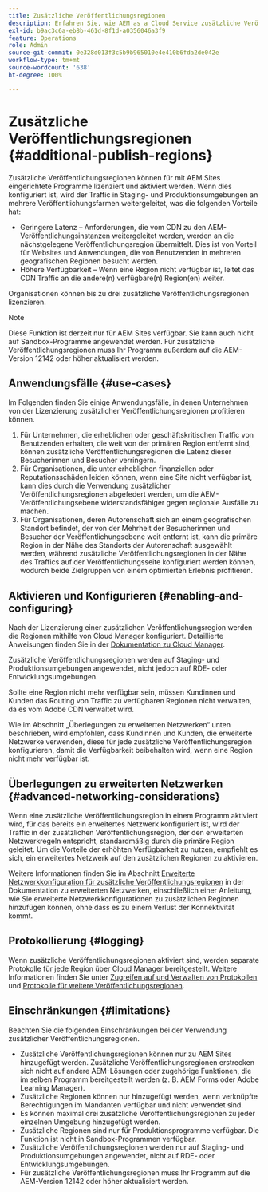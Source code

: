 ```yaml
---
title: Zusätzliche Veröffentlichungsregionen
description: Erfahren Sie, wie AEM as a Cloud Service zusätzliche Veröffentlichungsregionen für höhere Verfügbarkeit und geringere Latenz unterstützt.
exl-id: b9ac3c6a-eb8b-461d-8f1d-a0356046a3f9
feature: Operations
role: Admin
source-git-commit: 0e328d013f3c5b9b965010e4e410b6fda2de042e
workflow-type: tm+mt
source-wordcount: '638'
ht-degree: 100%

---
```


# Zusätzliche Veröffentlichungsregionen {#additional-publish-regions}

Zusätzliche Veröffentlichungsregionen können für mit AEM Sites eingerichtete Programme lizenziert und aktiviert werden. Wenn dies konfiguriert ist, wird der Traffic in Staging- und Produktionsumgebungen an mehrere Veröffentlichungsfarmen weitergeleitet, was die folgenden Vorteile hat:

* Geringere Latenz – Anforderungen, die vom CDN zu den AEM-Veröffentlichungsinstanzen weitergeleitet werden, werden an die nächstgelegene Veröffentlichungsregion übermittelt. Dies ist von Vorteil für Websites und Anwendungen, die von Benutzenden in mehreren geografischen Regionen besucht werden.
* Höhere Verfügbarkeit – Wenn eine Region nicht verfügbar ist, leitet das CDN Traffic an die andere(n) verfügbare(n) Region(en) weiter.

Organisationen können bis zu drei zusätzliche Veröffentlichungsregionen lizenzieren.

>[!NOTE]
>
>Diese Funktion ist derzeit nur für AEM Sites verfügbar. Sie kann auch nicht auf Sandbox-Programme angewendet werden. Für zusätzliche Veröffentlichungsregionen muss Ihr Programm außerdem auf die AEM-Version 12142 oder höher aktualisiert werden.

## Anwendungsfälle {#use-cases}

Im Folgenden finden Sie einige Anwendungsfälle, in denen Unternehmen von der Lizenzierung zusätzlicher Veröffentlichungsregionen profitieren können.

1. Für Unternehmen, die erheblichen oder geschäftskritischen Traffic von Benutzenden erhalten, die weit von der primären Region entfernt sind, können zusätzliche Veröffentlichungsregionen die Latenz dieser Besucherinnen und Besucher verringern.
1. Für Organisationen, die unter erheblichen finanziellen oder Reputationsschäden leiden können, wenn eine Site nicht verfügbar ist, kann dies durch die Verwendung zusätzlicher Veröffentlichungsregionen abgefedert werden, um die AEM-Veröffentlichungsebene widerstandsfähiger gegen regionale Ausfälle zu machen.
1. Für Organisationen, deren Autorenschaft sich an einem geografischen Standort befindet, der von der Mehrheit der Besucherinnen und Besucher der Veröffentlichungsebene weit entfernt ist, kann die primäre Region in der Nähe des Standorts der Autorenschaft ausgewählt werden, während zusätzliche Veröffentlichungsregionen in der Nähe des Traffics auf der Veröffentlichungsseite konfiguriert werden können, wodurch beide Zielgruppen von einem optimierten Erlebnis profitieren.

## Aktivieren und Konfigurieren {#enabling-and-configuring}

Nach der Lizenzierung einer zusätzlichen Veröffentlichungsregion werden die Regionen mithilfe von Cloud Manager konfiguriert. Detaillierte Anweisungen finden Sie in der [Dokumentation zu Cloud Manager](/help/implementing/cloud-manager/manage-environments.md#multiple-regions).

Zusätzliche Veröffentlichungsregionen werden auf Staging- und Produktionsumgebungen angewendet, nicht jedoch auf RDE- oder Entwicklungsumgebungen.

Sollte eine Region nicht mehr verfügbar sein, müssen Kundinnen und Kunden das Routing von Traffic zu verfügbaren Regionen nicht verwalten, da es vom Adobe CDN verwaltet wird.

Wie im Abschnitt „Überlegungen zu erweiterten Netzwerken“ unten beschrieben, wird empfohlen, dass Kundinnen und Kunden, die erweiterte Netzwerke verwenden, diese für jede zusätzliche Veröffentlichungsregion konfigurieren, damit die Verfügbarkeit beibehalten wird, wenn eine Region nicht mehr verfügbar ist.


## Überlegungen zu erweiterten Netzwerken {#advanced-networking-considerations}

Wenn eine zusätzliche Veröffentlichungsregion in einem Programm aktiviert wird, für das bereits ein erweitertes Netzwerk konfiguriert ist, wird der Traffic in der zusätzlichen Veröffentlichungsregion, der den erweiterten Netzwerkregeln entspricht, standardmäßig durch die primäre Region geleitet. Um die Vorteile der erhöhten Verfügbarkeit zu nutzen, empfiehlt es sich, ein erweitertes Netzwerk auf den zusätzlichen Regionen zu aktivieren.

Weitere Informationen finden Sie im Abschnitt [Erweiterte Netzwerkkonfiguration für zusätzliche Veröffentlichungsregionen](/help/security/configuring-advanced-networking.md#advanced-networking-configuration-for-additional-publish-regions) in der Dokumentation zu erweiterten Netzwerken, einschließlich einer Anleitung, wie Sie erweiterte Netzwerkkonfigurationen zu zusätzlichen Regionen hinzufügen können, ohne dass es zu einem Verlust der Konnektivität kommt.

## Protokollierung {#logging}

Wenn zusätzliche Veröffentlichungsregionen aktiviert sind, werden separate Protokolle für jede Region über Cloud Manager bereitgestellt. Weitere Informationen finden Sie unter [Zugreifen auf und Verwalten von Protokollen](/help/implementing/cloud-manager/manage-logs.md) und [Protokolle für weitere Veröffentlichungsregionen](/help/implementing/developing/introduction/logging.md#logs-for-additional-publish-regions).

## Einschränkungen {#limitations}

Beachten Sie die folgenden Einschränkungen bei der Verwendung zusätzlicher Veröffentlichungsregionen.

* Zusätzliche Veröffentlichungsregionen können nur zu AEM Sites hinzugefügt werden. Zusätzliche Veröffentlichungsregionen erstrecken sich nicht auf andere AEM-Lösungen oder zugehörige Funktionen, die im selben Programm bereitgestellt werden (z. B. AEM Forms oder Adobe Learning Manager).
* Zusätzliche Regionen können nur hinzugefügt werden, wenn verknüpfte Berechtigungen im Mandanten verfügbar und nicht verwendet sind.
* Es können maximal drei zusätzliche Veröffentlichungsregionen zu jeder einzelnen Umgebung hinzugefügt werden.
* Zusätzliche Regionen sind nur für Produktionsprogramme verfügbar. Die Funktion ist nicht in Sandbox-Programmen verfügbar.
* Zusätzliche Veröffentlichungsregionen werden nur auf Staging- und Produktionsumgebungen angewendet, nicht auf RDE- oder Entwicklungsumgebungen.
* Für zusätzliche Veröffentlichungsregionen muss Ihr Programm auf die AEM-Version 12142 oder höher aktualisiert werden.
